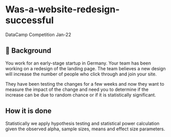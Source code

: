 # Was-a-website-redesign-successful
 DataCamp Competition Jan-22
 
 ## 📖 Background
You work for an early-stage startup in Germany. Your team has been working on a redesign of the landing page. The team believes a new design will increase the number of people who click through and join your site. 

They have been testing the changes for a few weeks and now they want to measure the impact of the change and need you to determine if the increase can be due to random chance or if it is statistically significant.

 ## How it is done
Statistically we apply hypothesis testing and statistical power calculation given the observed alpha, sample sizes, means and effect size parameters.
